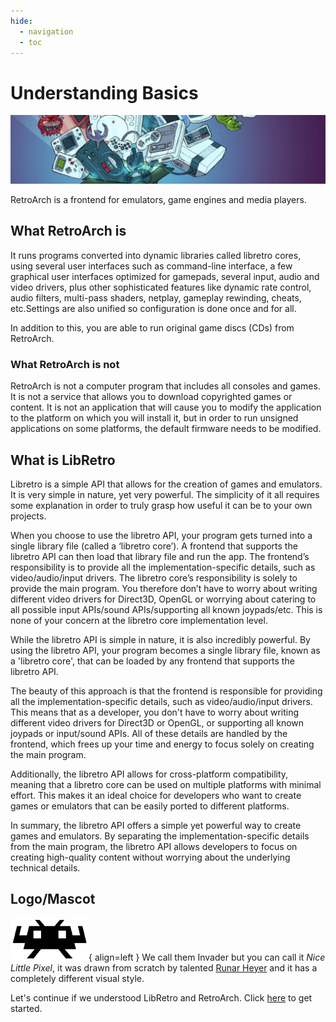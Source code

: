```yaml
---
hide:
  - navigation
  - toc
---
```


# Understanding Basics

![banner](../image/start/banner.png)

RetroArch is a frontend for emulators, game engines and media players.

## What RetroArch is

It runs programs converted into dynamic libraries called libretro cores, using several user interfaces such as command-line interface, a few graphical user interfaces optimized for gamepads, several input, audio and video drivers, plus other sophisticated features like dynamic rate control, audio filters, multi-pass shaders, netplay, gameplay rewinding, cheats, etc.Settings are also unified so configuration is done once and for all.

In addition to this, you are able to run original game discs (CDs) from RetroArch.

### What RetroArch is not 

RetroArch is not a computer program that includes all consoles and games. It is not a service that allows you to download copyrighted games or content. It is not an application that will cause you to modify the application to the platform on which you will install it, but in order to run unsigned applications on some platforms, the default firmware needs to be modified.

## What is LibRetro

Libretro is a simple API that allows for the creation of games and emulators. It is very simple in nature, yet very powerful. The simplicity of it all requires some explanation in order to truly grasp how useful it can be to your own projects.

When you choose to use the libretro API, your program gets turned into a single library file (called a ‘libretro core’). A frontend that supports the libretro API can then load that library file and run the app. The frontend’s responsibility is to provide all the implementation-specific details, such as video/audio/input drivers. The libretro core’s responsibility is solely to provide the main program. You therefore don’t have to worry about writing different video drivers for Direct3D, OpenGL or worrying about catering to all possible input APIs/sound APIs/supporting all known joypads/etc. This is none of your concern at the libretro core implementation level.

While the libretro API is simple in nature, it is also incredibly powerful. By using the libretro API, your program becomes a single library file, known as a 'libretro core', that can be loaded by any frontend that supports the libretro API. 

The beauty of this approach is that the frontend is responsible for providing all the implementation-specific details, such as video/audio/input drivers. This means that as a developer, you don't have to worry about writing different video drivers for Direct3D or OpenGL, or supporting all known joypads or input/sound APIs. All of these details are handled by the frontend, which frees up your time and energy to focus solely on creating the main program.

Additionally, the libretro API allows for cross-platform compatibility, meaning that a libretro core can be used on multiple platforms with minimal effort. This makes it an ideal choice for developers who want to create games or emulators that can be easily ported to different platforms.

In summary, the libretro API offers a simple yet powerful way to create games and emulators. By separating the implementation-specific details from the main program, the libretro API allows developers to focus on creating high-quality content without worrying about the underlying technical details.

## Logo/Mascot

![Invader](../image/start/icon.png){ align=left }
We call them Invader but you can call it *Nice Little Pixel*, it was drawn from scratch by talented [Runar Heyer](https://twitter.com/runarheyer) and it has a completely different visual style.

Let's continue if we understood LibRetro and RetroArch. Click [here](installation.md) to get started.
